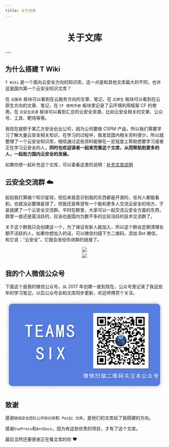 ```yaml
---
title: 关于文库
---
```

<center><h1>关于文库</h1></center>
---

## 为什么搭建 T Wiki

`T Wiki` 是一个面向云安全方向的知识库，这一点是和其他文库最大的不同，也许这是国内第一个云安全知识文库？

在 `云服务` 板块可以看到在云服务方向的文章、笔记，在 `云原生` 板块可以看到在云原生方向的文章、笔记，在 `CF 使用手册` 板块里记录了云环境利用框架 CF 的使用，在 `云安全资源` 板块可以看到汇总的云安全资源，比如云安全相关的文章、公众号、工具、靶场等等。

我现在就职于某乙方安全创业公司，因为公司要做 CSPM 产品，所以我们需要学习了解大量云安全相关知识，在学习的过程中，我发现国内相关资料很少，所以就整理了一个云安全知识库，相信通过这些资料能够在一定程度上帮助想要学习或者正在学习云安全的人，**同时也欢迎读者一起来完善这个文库，从而帮助到更多的人，一起助力国内云安全的发展。**

如果你想一起补充这个文库，可以查看这里的说明：[补充文库说明](/About/Contribute.html)


## 云安全交流群 :cloud:

起初我打算搞个知识星球，但后来我意识到我的东西都是开源的，任何人都能看到，也就没必要搞星球了，但我还是希望有一个能和更多人交流云安全的地方，于是就建了一个云安全交流群。平时在群里，大家可以一起交流云安全方面的东西，群里一直还是蛮活跃的，应该也是国内为数不多的比较活跃的技术交流群了。

关于这个群我只会创建这一个，为了保证有新人能加入，所以这个群会定期清理长期不活跃的人，如果你想加入的话，可以微信扫描下方二维码，添加 Bot 微信，和它说：“云安全”，它就会发给你进群的链接了。

   <div align=center><img width="300" src="/img/1688523813.jpeg"></div>
   <div align=center><img width="600" src="/img/1688524034.png"></div>

## 我的个人微信公众号

下面这个是我的微信公众号，从 2017 年创建一直到现在，公众号里记录了我这些年的学习笔记，以后公众号会和文库同步更新，欢迎师傅赏个关注。

   <div align=center><img width="600" src="/img/wechat.png"></div>

## 致谢

感谢`狼组安全团队公开知识库`和` PeiQi 文库`，是他们的文库给了我搭建的方向。

感谢`VuePress`和`AntDocs`，因为有这些优秀的项目，才有了这个文库。

最后当然还要感谢正在看文库的你 :heart:

<Vssue />

<script>
export default {
    mounted () {
      this.$page.lastUpdated = "2023 年 7 月 5 日"
    }
  }
</script>
